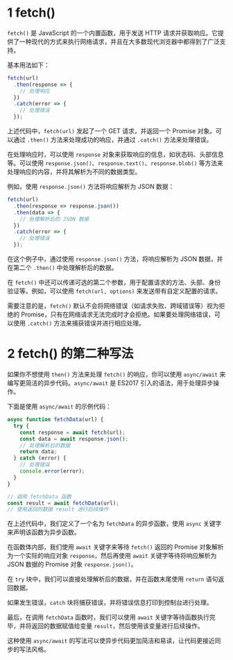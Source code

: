# 1 fetch()
`fetch()` 是 JavaScript 的一个内置函数，用于发送 HTTP 请求并获取响应。它提供了一种现代的方式来执行网络请求，并且在大多数现代浏览器中都得到了广泛支持。

基本用法如下：

```javascript
fetch(url)
  .then(response => {
    // 处理响应
  })
  .catch(error => {
    // 处理错误
  });
```

上述代码中，`fetch(url)` 发起了一个 GET 请求，并返回一个 Promise 对象。可以通过 `.then()` 方法来处理成功的响应，并通过 `.catch()` 方法来处理错误。

在处理响应时，可以使用 `response` 对象来获取响应的信息，如状态码、头部信息等。可以使用 `response.json()`、`response.text()`、`response.blob()` 等方法来处理响应的内容，并将其解析为不同的数据类型。

例如，使用 `response.json()` 方法将响应解析为 JSON 数据：

```javascript
fetch(url)
  .then(response => response.json())
  .then(data => {
    // 处理解析后的 JSON 数据
  })
  .catch(error => {
    // 处理错误
  });
```

在这个例子中，通过使用 `response.json()` 方法，将响应解析为 JSON 数据，并在第二个 `.then()` 中处理解析后的数据。

在 `fetch()` 中还可以传递可选的第二个参数，用于配置请求的方法、头部、身份验证等。例如，可以使用 `fetch(url, options)` 来发送带有自定义配置的请求。

需要注意的是，`fetch()` 默认不会将网络错误（如请求失败、跨域错误等）视为拒绝的 Promise，只有在网络请求无法完成时才会拒绝。如果要处理网络错误，可以使用 `.catch()` 方法来捕获错误并进行相应处理。

# 2 fetch() 的第二种写法
如果你不想使用 `then()` 方法来处理 `fetch()` 的响应，你可以使用 `async/await` 来编写更简洁的异步代码。`async/await` 是 ES2017 引入的语法，用于处理异步操作。

下面是使用 `async/await` 的示例代码：

```javascript
async function fetchData(url) {
  try {
    const response = await fetch(url);
    const data = await response.json();
    // 处理解析后的数据
    return data;
  } catch (error) {
    // 处理错误
    console.error(error);
  }
}

// 调用 fetchData 函数
const result = await fetchData(url);
// 使用返回的数据 result 进行后续操作
```

在上述代码中，我们定义了一个名为 `fetchData` 的异步函数，使用 `async` 关键字来声明该函数为异步函数。

在函数体内部，我们使用 `await` 关键字来等待 `fetch()` 返回的 Promise 对象解析为一个实际的响应对象 `response`，然后再使用 `await` 关键字等待将响应解析为 JSON 数据的 Promise 对象 `response.json()`。

在 `try` 块中，我们可以直接处理解析后的数据，并在函数末尾使用 `return` 语句返回数据。

如果发生错误，`catch` 块将捕获错误，并将错误信息打印到控制台进行处理。

最后，在调用 `fetchData` 函数时，我们可以使用 `await` 关键字等待函数执行完毕，并将返回的数据赋值给变量 `result`，然后使用该变量进行后续操作。

这种使用 `async/await` 的写法可以使异步代码更加简洁和易读，让代码更接近同步的写法风格。